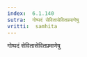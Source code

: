 ```yaml
---
index:  6.1.140
sutra:  गोष्पदं सेवितासेवितप्रमाणेषु
vritti:  samhita 
---
```


गोष्पदं सेवितासेवितप्रमाणेषु

